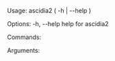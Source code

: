 Usage:
    ascidia2 ( -h | --help )

Options:
    -h, --help              help for ascidia2

Commands:

Arguments:
